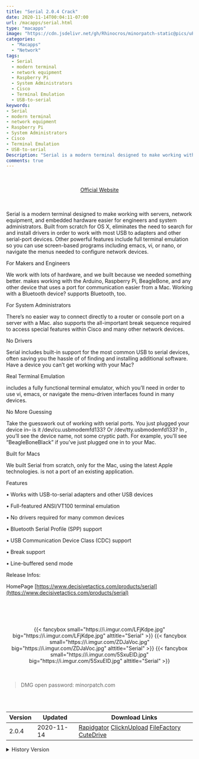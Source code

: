 ```yaml
---
title: "Serial 2.0.4 Crack"
date: 2020-11-14T00:04:11-07:00
url: /macapps/serial.html
type: "macapps"
image: "https://cdn.jsdelivr.net/gh/Rhinocros/minorpatch-static@pics/uPic/gWEAlJ.png"
categories:
  - "Macapps"
  - "Network"
tags:
  - Serial
  - modern terminal
  - network equipment
  - Raspberry Pi
  - System Administrators
  - Cisco
  - Terminal Emulation
  - USB-to-serial
keywords:
- Serial
- modern terminal
- network equipment
- Raspberry Pi
- System Administrators
- Cisco
- Terminal Emulation
- USB-to-serial
Description: "Serial is a modern terminal designed to make working with servers, network equipment, and embedded hardware easier for engineers and system administrators"
comments: true
---
```


<br/>
<br/>
<center>
<a href="https://www.decisivetactics.com/products/serial" target="blank"><div class="border border-blue-500 rounded-lg transition duration-500 
    ease-in-out w-48 text-lg text-blue-500 text-center px-2 hover:bg-blue-500 hover:text-white">
  Official Website 
</div></a>
</center>
<br/>
<br/>

Serial is a modern terminal designed to make working with servers, network equipment, and embedded hardware easier for engineers and system administrators. Built from scratch for OS X, eliminates the need to search for and install drivers in order to work with most USB to adapters and other serial-port devices. Other powerful features include full terminal emulation so you can use screen-based programs including emacs, vi, or nano, or navigate the menus needed to configure network devices.

For Makers and Engineers

We work with lots of hardware, and we built because we needed something better. makes working with the Arduino, Raspberry Pi, BeagleBone, and any other device that uses a port for communication easier from a Mac. Working with a Bluetooth device? supports Bluetooth, too.

For System Administrators

There’s no easier way to connect directly to a router or console port on a server with a Mac. also supports the all-important break sequence required to access special features within Cisco and many other network devices.

No Drivers

Serial includes built-in support for the most common USB to serial devices, often saving you the hassle of of finding and installing additional software. Have a device you can’t get working with your Mac?

Real Terminal Emulation

includes a fully functional terminal emulator, which you’ll need in order to use vi, emacs, or navigate the menu-driven interfaces found in many devices.

No More Guessing

Take the guesswork out of working with serial ports. You just plugged your device in– is it /dev/cu.usbmodemfd133? Or /dev/tty.usbmodemfd133? In , you’ll see the device name, not some cryptic path. For example, you’ll see “BeagleBoneBlack” if you’ve just plugged one in to your Mac.

Built for Macs

We built Serial from scratch, only for the Mac, using the latest Apple technologies. is not a port of an existing application.

Features

• Works with USB-to-serial adapters and other USB devices

• Full-featured ANSI/VT100 terminal emulation

• No drivers required for many common devices

• Bluetooth Serial Profile (SPP) support

• USB Communication Device Class (CDC) support

• Break support

• Line-buffered send mode

Release Infos:

HomePage [https://www.decisivetactics.com/products/serial](https://www.decisivetactics.com/products/serial)

<br/>
<br/>
<script async src="https://pagead2.googlesyndication.com/pagead/js/adsbygoogle.js"></script>
<ins class="adsbygoogle"
     style="display:block; text-align:center;"
     data-ad-layout="in-article"
     data-ad-format="fluid"
     data-ad-client="ca-pub-8746275014476192"
     data-ad-slot="5144997159"></ins>
<script>
     (adsbygoogle = window.adsbygoogle || []).push({});
</script>
<br/>
<br/>


<center>

<div class="w-full grid grid-cols-3 flex gap-2">
{{< fancybox small="https://i.imgur.com/LFjKdpe.jpg" big="https://i.imgur.com/LFjKdpe.jpg" alttitle="Serial" >}}
{{< fancybox small="https://i.imgur.com/ZDJaVoc.jpg" big="https://i.imgur.com/ZDJaVoc.jpg" alttitle="Serial" >}}
{{< fancybox small="https://i.imgur.com/5SxuEID.jpg" big="https://i.imgur.com/5SxuEID.jpg" alttitle="Serial" >}}
</div>

</center>

<br/>
<br/>


> DMG open password: minorpatch.com

<br/>

<br/>
<div id="history_version" class="history_version">

| Version | Updated | Download Links |
| ---- | ---- | ---- |
| 2.0.4 | 2020-11-14 | [Rapidgator](https://ouo.io/7siLgw)   [ClicknUpload](https://ouo.io/4Il3gj)   [FileFactory](https://ouo.io/QASs0T)   [CuteDrive](https://ouo.io/962wq) |
<details>
<summary>History Version</summary>

| Version | Updated | Download Links |
| ---- | ---- | ---- |
| 2.0.3 | 2020-11-13 | [Rapidgator](https://ouo.io/4dD3WuX)   [ClicknUpload](https://ouo.io/oT6pgp)   [FileFactory](https://ouo.io/2KKTAiY)   [CuteDrive](https://ouo.io/NYHwAjx) |
| 2.0.2 | 2020-07-03 | [UsersCloud](https://ouo.io/CdF9RK)   [ClicknUpload](https://ouo.io/484v8)   [FileFactory](https://ouo.io/484v8)   [CuteDrive](https://ouo.io/HFq8px) |
| 2.0.1 | 2020-06-14 | [UsersCloud](https://ouo.io/Hj6C18O)   [ClicknUpload](https://ouo.io/ditKqz)   [FileFactory](https://ouo.io/Aw0tyf)   [CuteDrive](https://ouo.io/izdULr) |
| 2.0.0 | 2020-03-04 | [UsersCloud](https://ouo.io/s6KjGT)   [ClicknUpload](https://ouo.io/Y0UZDm)   [FileFactory](https://ouo.io/15H92m)   [CuteDrive](https://ouo.io/bvqNGo) |
</details>

</div>
